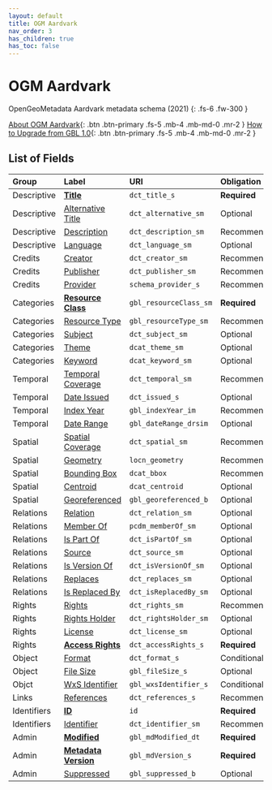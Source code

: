 ```yaml
---
layout: default
title: OGM Aardvark
nav_order: 3
has_children: true
has_toc: false
---
```


# OGM Aardvark

OpenGeoMetadata Aardvark metadata schema (2021)
{: .fs-6 .fw-300 }

[About OGM Aardvark](about-ogm-aardvark){: .btn .btn-primary .fs-5 .mb-4 .mb-md-0 .mr-2 }
[How to Upgrade from GBL 1.0](upgrading){: .btn .btn-primary .fs-5 .mb-4 .mb-md-0 .mr-2 }


## List of Fields

| Group  | Label                                                   | URI                    | Obligation  |
|:---|:--------------------------------------------------------|:-----------------------|:------------|
| Descriptive | **[Title](ogm-aardvark/title)**                       | `dct_title_s`          | <span class="text-red-300">**Required**</span> |
| Descriptive | [Alternative Title](ogm-aardvark/alternative-title)   | `dct_alternative_sm`   | Optional    |
| Descriptive | [Description](ogm-aardvark/description)               | `dct_description_sm`   | Recommended |
| Descriptive | [Language](ogm-aardvark/language)                     | `dct_language_sm`      | Optional    |
| Credits | [Creator](ogm-aardvark/creator)                       | `dct_creator_sm`       | Recommended |
| Credits | [Publisher](ogm-aardvark/publisher)                   | `dct_publisher_sm`     | Recommended |
| Credits | [Provider](ogm-aardvark/provider)                     | `schema_provider_s`    | Recommended |
| Categories | **[Resource Class](ogm-aardvark/resource-class)**     | `gbl_resourceClass_sm` | <span class="text-red-300">**Required**</span> |
| Categories | [Resource Type](ogm-aardvark/resource-type)           | `gbl_resourceType_sm`  | Recommended |
| Categories | [Subject](ogm-aardvark/subject)                       | `dct_subject_sm`       | Optional    |
| Categories | [Theme](ogm-aardvark/theme)                           | `dcat_theme_sm`        | Optional    |
| Categories | [Keyword](ogm-aardvark/keyword)                       | `dcat_keyword_sm`      | Optional    |
| Temporal | [Temporal Coverage](ogm-aardvark/temporal-coverage)   | `dct_temporal_sm`      | Recommended |
| Temporal | [Date Issued](ogm-aardvark/date-issued)               | `dct_issued_s`         | Optional    |
| Temporal | [Index Year](ogm-aardvark/index-year)                 | `gbl_indexYear_im`     | Recommended |
| Temporal | [Date Range](ogm-aardvark/date-range)                 | `gbl_dateRange_drsim`  | Optional    |
| Spatial | [Spatial Coverage](ogm-aardvark/spatial-coverage)     | `dct_spatial_sm`       | Recommended |
| Spatial | [Geometry](ogm-aardvark/geometry)                     | `locn_geometry`        | Recommended |
| Spatial | [Bounding Box](ogm-aardvark/bounding-box)             | `dcat_bbox`            | Recommended |
| Spatial | [Centroid](ogm-aardvark/centroid)                     | `dcat_centroid`        | Optional    |
| Spatial | [Georeferenced](ogm-aardvark/georeferenced)           | `gbl_georeferenced_b`  | Optional    |
| Relations | [Relation](ogm-aardvark/relation)                     | `dct_relation_sm`      | Optional    |
| Relations | [Member Of](ogm-aardvark/member-of)                   | `pcdm_memberOf_sm`     | Optional    |
| Relations | [Is Part Of](ogm-aardvark/is-part-of)                 | `dct_isPartOf_sm`      | Optional    |
| Relations | [Source](ogm-aardvark/source)                         | `dct_source_sm`        | Optional    |
| Relations | [Is Version Of](ogm-aardvark/is-version-of)           | `dct_isVersionOf_sm`   | Optional    |
| Relations | [Replaces](ogm-aardvark/replaces)                     | `dct_replaces_sm`      | Optional    |
| Relations | [Is Replaced By](ogm-aardvark/is-replaced-by)         | `dct_isReplacedBy_sm`  | Optional    |
| Rights | [Rights](ogm-aardvark/rights)                         | `dct_rights_sm`        | Recommended |
| Rights | [Rights Holder](ogm-aardvark/rights-holder)           | `dct_rightsHolder_sm`  | Optional    |
| Rights | [License](ogm-aardvark/license)                       | `dct_license_sm`       | Optional    |
| Rights | **[Access Rights](ogm-aardvark/access-rights)**       | `dct_accessRights_s`   | <span class="text-red-300">**Required**</span> |
| Object | [Format](ogm-aardvark/format)                         | `dct_format_s`         | Conditional |
| Object | [File Size](ogm-aardvark/file-size)                   | `gbl_fileSize_s`       | Optional    |
| Objct | [WxS Identifier](ogm-aardvark/wxs-identifier)         | `gbl_wxsIdentifier_s`  | Conditional |
| Links | [References](ogm-aardvark/references)                 | `dct_references_s`     | Recommended |
| Identifiers | **[ID](ogm-aardvark/id)**                             | `id`                   | <span class="text-red-300">**Required**</span> |
| Identifiers | [Identifier](ogm-aardvark/identifier)                 | `dct_identifier_sm`    | Recommended |
| Admin | **[Modified](ogm-aardvark/modified)**                 | `gbl_mdModified_dt`    | <span class="text-red-300">**Required**</span> |
| Admin | **[Metadata Version](ogm-aardvark/metadata-version)** | `gbl_mdVersion_s`      | <span class="text-red-300">**Required**</span> |
| Admin | [Suppressed](ogm-aardvark/suppressed)                 | `gbl_suppressed_b`     | Optional    |
